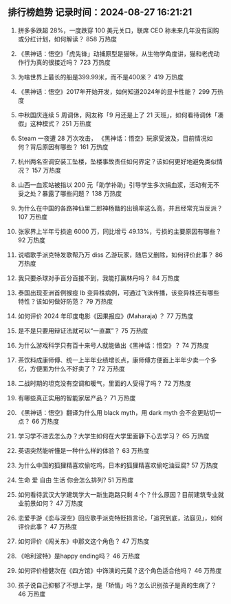 
## 排行榜趋势 记录时间：2024-08-27 16:21:21
  
  1. 拼多多跌超 28%，一度跌穿 100 美元关口，联席 CEO 称未来几年没有回购或分红计划，如何解读？ 858 万热度
    
  2. 《黑神话：悟空》「虎先锋」动捕原型是猫咪，从生物学角度讲，猫和老虎动作行为真的很接近吗？ 723 万热度
    
  3. 为啥世界上最长的船是399.99米，而不是400米？ 419 万热度
    
  4. 《黑神话：悟空》2017年开始开发，如何知道2024年的显卡性能？ 299 万热度
    
  5. 中秋国庆连续 5 周调休，网友称「9 月还是上了 21 天班」，如何看待调休「凑假」这种模式？ 251 万热度
    
  6. Steam 一夜遭 28 万次攻击， 《黑神话：悟空》玩家受波及，目前情况如何？背后原因有哪些？ 161 万热度
    
  7. 杭州两名空调安装工坠楼，坠楼事故责任如何界定？该如何更好地避免类似情况？ 157 万热度
    
  8. 山西一血浆站被指以 200 元「助学补助」引导学生多次捐血浆，活动有无不妥之处？暴露了哪些问题？ 138 万热度
    
  9. 为什么在中国的各路神仙里二郎神杨戬的出镜率这么高，并且经常充当反派？ 107 万热度
    
  10. 张家界上半年亏损逾 6000 万，同比增亏 49.13%，亏损的主要原因有哪些？ 92 万热度
    
  11. 说唱歌手派克特发歌帮乃万 diss 乙游玩家，随后又删除，如何评价此事？ 86 万热度
    
  12. 我只要杀球对手百分百接不到，我能打赢林丹吗？ 84 万热度
    
  13. 泰国出现亚洲首例猴痘 Ib 变异株病例，可通过飞沫传播，该变异株还有哪些特性？该如何做好防范？ 79 万热度
    
  14. 如何评价 2024 年印度电影《因果报应》(Maharaja) ？ 77 万热度
    
  15. 是不是只要用辩证法就可以“一直赢”？ 75 万热度
    
  16. 为什么游戏科学只有百十来号人就能做出《黑神话：悟空》？ 74 万热度
    
  17. 茶饮料成康师傅、统一上半年业绩增长点，康师傅方便面上半年少卖一个多亿，方便面为什么不好卖了？ 72 万热度
    
  18. 二战时期的坦克没有空调和暖气，里面的人受得了吗？ 72 万热度
    
  19. 有哪些真正实用的智能家居产品？ 71 万热度
    
  20. 《黑神话：悟空》翻译为什么用 black myth，用 dark myth 会不会更贴切一点？ 66 万热度
    
  21. 学习学不进去怎么办？大学生如何在大学里面静下心去学习？ 65 万热度
    
  22. 英语突然能听懂是一种什么样的体验？ 63 万热度
    
  23. 为什么中国的狐狸精喜欢偷吃鸡，日本的狐狸精喜欢偷吃油豆腐? 57 万热度
    
  24. 生命 爱 自由 生活 你会怎么排列? 51 万热度
    
  25. 如何看待武汉大学建筑学大一新生跑路只剩 4 个？什么原因？目前建筑专业就业前景如何？ 47 万热度
    
  26. 恋爱手游《恋与深空》回应歌手派克特贬损言论，「追究到底，法庭见」，如何评价此事？ 47 万热度
    
  27. 如何评价《闯关东》中那文这个角色？ 47 万热度
    
  28. 《哈利波特》是happy ending吗？ 46 万热度
    
  29. 如何评价檀健次在《四方馆》中饰演的元莫？这个角色适合他吗？ 46 万热度
    
  30. 孩子说自己抑郁了不想上学，是「矫情」吗？怎么识别孩子是真的生病了？ 46 万热度
    